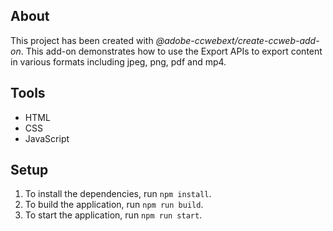 ## About

This project has been created with _@adobe-ccwebext/create-ccweb-add-on_. 
This add-on demonstrates how to use the Export APIs to export content in various formats including jpeg, png, pdf and mp4.

## Tools

-   HTML
-   CSS
-   JavaScript

## Setup

1. To install the dependencies, run `npm install`.
2. To build the application, run `npm run build`.
3. To start the application, run `npm run start`.
